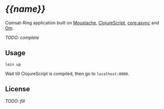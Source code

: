 # _{{name}}_

Comsat-Ring application built on [Moustache](https://github.com/cgrand/moustache), [ClojureScript](https://github.com/clojure/clojurescript), [core.async](https://github.com/clojure/core.async) and [Om](https://github.com/swannodette/om).

_TODO: complete_

## Usage

```
lein up
```

Wait till ClojureScript is compiled, then go to `localhost:8080`.

## License

_TODO: fill_